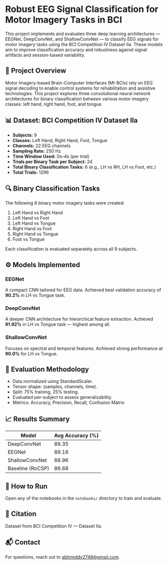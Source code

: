 # Robust EEG Signal Classification for Motor Imagery Tasks in BCI

This project implements and evaluates three deep learning architectures — EEGNet, DeepConvNet, and ShallowConvNet — to classify EEG signals for motor imagery tasks using the BCI Competition IV Dataset IIa. These models aim to improve classification accuracy and robustness against signal artifacts and session-based variability.

## 🧠 Project Overview

Motor Imagery-based Brain-Computer Interfaces (MI-BCIs) rely on EEG signal decoding to enable control systems for rehabilitation and assistive technologies. This project explores three convolutional neural network architectures for binary classification between various motor imagery classes: left hand, right hand, foot, and tongue.

## 📊 Dataset: BCI Competition IV Dataset IIa

- **Subjects:** 9
- **Classes:** Left Hand, Right Hand, Foot, Tongue
- **Channels:** 22 EEG channels
- **Sampling Rate:** 250 Hz
- **Time Window Used:** 0s–4s (per trial)
- **Trials per Binary Task per Subject:** 24
- **Total Binary Classification Tasks:** 6 (e.g., LH vs RH, LH vs Foot, etc.)
- **Total Trials:** 1296

## 🔍 Binary Classification Tasks

The following 6 binary motor imagery tasks were created:

1. Left Hand vs Right Hand
2. Left Hand vs Foot
3. Left Hand vs Tongue
4. Right Hand vs Foot
5. Right Hand vs Tongue
6. Foot vs Tongue

Each classification is evaluated separately across all 9 subjects.

## ⚙️ Models Implemented

### EEGNet
A compact CNN tailored for EEG data. Achieved best validation accuracy of **90.2%** in LH vs Tongue task.

### DeepConvNet
A deeper CNN architecture for hierarchical feature extraction. Achieved **91.92%** in LH vs Tongue task — highest among all.

### ShallowConvNet
Focuses on spectral and temporal features. Achieved strong performance at **90.0%** for LH vs Tongue.

## 🧪 Evaluation Methodology

- Data normalized using StandardScaler.
- Tensor shape: (samples, channels, time).
- Split: 75% training, 25% testing.
- Evaluated per-subject to assess generalizability.
- Metrics: Accuracy, Precision, Recall, Confusion Matrix

## 📈 Results Summary

| Model            | Avg Accuracy (%) |
|------------------|------------------|
| DeepConvNet      | 89.35            |
| EEGNet           | 89.16            |
| ShallowConvNet   | 88.96            |
| Baseline (RoCSP) | 86.68            |

## 🚀 How to Run
Open any of the notebooks in the `notebooks/` directory to train and evaluate.

## 📝 Citation

Dataset from BCI Competition IV — Dataset IIa.

## 📬 Contact

For questions, reach out to [abhireddy2748@gmail.com](mailto:abhireddy2748@gmail.com).
